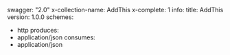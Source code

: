 swagger: "2.0"
x-collection-name: AddThis
x-complete: 1
info:
  title: AddThis
  version: 1.0.0
schemes:
- http
produces:
- application/json
consumes:
- application/json